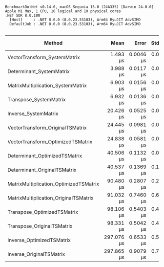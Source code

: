 ```

BenchmarkDotNet v0.14.0, macOS Sequoia 15.0 (24A335) [Darwin 24.0.0]
Apple M1 Max, 1 CPU, 10 logical and 10 physical cores
.NET SDK 8.0.100
  [Host]     : .NET 8.0.0 (8.0.23.53103), Arm64 RyuJIT AdvSIMD
  DefaultJob : .NET 8.0.0 (8.0.23.53103), Arm64 RyuJIT AdvSIMD


```
| Method                                 | Mean       | Error     | StdDev    | Ratio | RatioSD | Allocated | Alloc Ratio |
|--------------------------------------- |-----------:|----------:|----------:|------:|--------:|----------:|------------:|
| VectorTransform_SystemMatrix           |   1.493 μs | 0.0046 μs | 0.0043 μs |  0.22 |    0.00 |         - |          NA |
| Determinant_SystemMatrix               |   3.988 μs | 0.0117 μs | 0.0109 μs |  0.58 |    0.00 |         - |          NA |
| MatrixMultiplication_SystemMatrix      |   6.903 μs | 0.0156 μs | 0.0130 μs |  1.00 |    0.00 |         - |          NA |
| Transpose_SystemMatrix                 |   6.932 μs | 0.0136 μs | 0.0121 μs |  1.00 |    0.00 |         - |          NA |
| Inverse_SystemMatrix                   |  20.426 μs | 0.0525 μs | 0.0438 μs |  2.96 |    0.01 |         - |          NA |
| VectorTransform_OriginalTSMatrix       |  24.445 μs | 0.0981 μs | 0.0766 μs |  3.54 |    0.01 |         - |          NA |
| VectorTransform_OptimizedTSMatrix      |  24.838 μs | 0.0581 μs | 0.0515 μs |  3.60 |    0.01 |         - |          NA |
| Determinant_OptimizedTSMatrix          |  40.506 μs | 0.1132 μs | 0.0946 μs |  5.87 |    0.02 |         - |          NA |
| Determinant_OriginalTSMatrix           |  40.537 μs | 0.1369 μs | 0.1143 μs |  5.87 |    0.02 |         - |          NA |
| MatrixMultiplication_OptimizedTSMatrix |  90.480 μs | 0.2807 μs | 0.2626 μs | 13.11 |    0.04 |         - |          NA |
| MatrixMultiplication_OriginalTSMatrix  |  91.032 μs | 0.7460 μs | 0.6230 μs | 13.19 |    0.09 |         - |          NA |
| Transpose_OptimizedTSMatrix            |  98.106 μs | 0.5403 μs | 0.4790 μs | 14.21 |    0.07 |         - |          NA |
| Transpose_OriginalTSMatrix             |  98.331 μs | 0.5042 μs | 0.4469 μs | 14.24 |    0.07 |         - |          NA |
| Inverse_OptimizedTSMatrix              | 297.076 μs | 0.6533 μs | 0.5455 μs | 43.04 |    0.11 |         - |          NA |
| Inverse_OriginalTSMatrix               | 297.865 μs | 0.9079 μs | 0.7581 μs | 43.15 |    0.13 |         - |          NA |
